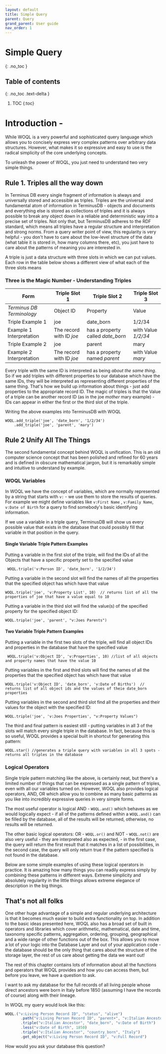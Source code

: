 ```yaml
---
layout: default
title: Simple Query
parent: Query
grand_parent: User guide
nav_order: 1
---
```


# Simple Query
{: .no_toc }

## Table of contents
{: .no_toc .text-delta }

1. TOC
{:toc}

# Introduction - 

While WOQL is a very powerful and sophisticated query language which allows you to concisely express very complex patterns over arbitrary data structures.  However, what makes it so expressive and easy to use is the radical simplicity of the core underlying concepts. 

To unleash the power of WOQL, you just need to understand two very simple things. 

## Rule 1. Triples all the way down

In Terminus DB every single fragment of information is always and universally stored and accessible as triples. Triples are the universal and fundamental atom of information in TerminusDB - objects and documents and everything else is stored as collections of triples and it is always possible to break any object down in a reliable and deterministic way into a precise set of triples. Not only that, but TerminusDB adheres to the RDF standard, which means all triples have a regular structure and interpretation and strong norms. From a query writer point of view, this regularity is very helpful - you don't have to care about the low-level structure of the data (what table it is stored in, how many columns there, etc), you just have to care about the patterns of meaning you are interested in.  

A triple is just a data structure with three slots in which we can put values. Each row in the table below shows a different view of what each of the three slots means 

### Three is the Magic Number - Understanding Triples
| Form  | Triple Slot 1  | Triple Slot 2  |  Triple Slot 3 |
|---|---|---|---|
|*Terminus DB Terminology*  |Object ID   | Property   | Value   |   
|Triple Example 1  | joe  | date_born  | 1/2/34  |  
|Example 1 Interpretation  | The record with ID _joe_  | has a property called _date_born_    | with Value _1/2/34_    |
|Triple Example 2  | joe  | parent  | mary  |  
|Example 2 Interpretation  | The record with ID _joe_  | has a property named _parent_    | with Value _mary_    |

Every triple with the same ID is interpreted as being _about the same thing_. So if we add triples with different properties to our database which have the same IDs, they will be interpreted as representing different properties of the same thing. That's how we build up information about things - just add properties to the appropriate record ID. The magic of triples is that the Value of a triple can be another record ID (as in the joe _mother_ mary example) - IDs can appear in either the first or the third slot of the triple. 

Writing the above examples into TerminusDB with WOQL
```
WOQL.add_triple('joe', 'date_born', '1/2/34')
    .add_triple('joe', 'parent', 'mary')
```

## Rule 2 Unify All The Things

The second fundamental concept behind WOQL is unification. This is an old computer science concept that has been polished and refined for 60 years and is defined in obscure mathematical jargon, but it is remarkably simple and intuitive to understand by example. 

### WOQL Variables

In WOQL we have the concept of variables, which are normally represented by a string that starts with `v:` - we use them to store the results of queries. For example we might define variables like `v:First Name` , `v:Family Name`, `v:Date of Birth` for a query to find somebody's basic identifying information. 

If we use a variable in a triple query, TerminusDB will show us every possible value that exists in the database that could possibly fill that variable in that position in the query. 

#### Single Variable Triple Pattern Examples
Putting a variable in the first slot of the triple, will find the IDs of all the Objects that have a specific property set to the specified value
``` 
 WOQL.triple('v:Person ID', 'date_born', '1/2/34')
```
Putting a variable in the second slot will find the names of all the properties that the specified object has which have that value
```
WOQL.triple('joe', 'v:Property List', 10)  // returns list of all the properties of joe that have a value equal to 10  
```
Putting a variable in the third slot will find the value(s) of the specified property for the specified object ID:
```
WOQL.triple('joe', 'parent', "v:Joes Parents")   
```

#### Two Variable Triple Pattern Examples
Putting a variable in the first two slots of the triple, will find all object IDs and properties in the database that have the specified value
``` 
 WOQL.triple('v:Object ID', 'v:Properties', 10) //list of all objects and property names that have the value 10
```
Putting variables in the first and third slots will find the names of all the properties that the specified object has which have that value
```
WOQL.triple('v:Object ID', 'date_born', 'v:Date of Births')  // returns list of all object ids and the values of theie date_born properties   
```
Putting variables in the second and third slot find all the properties and their values for the object with the specified ID:
```
WOQL.triple('joe', 'v:Joes Properties', "v:Property Values")   
```
The third and final pattern is easiest still - putting variables in all 3 of the slots will match every single triple in the database. In fact, because this is so useful, WOQL provides a special built in shortcut for generating this pattern: 
```
WOQL.star() //generates a triple query with variables in all 3 spots - returns all triples in the database
```

### Logical Operators

Single triple pattern matching like the above, is certainly neat, but there's a limited number of things that can be expressed as a single pattern of triples, even with all our variables turned on.  However, WOQL also provides logical operators, AND, OR which allow you to combine as many basic patterns as you like into incredibly expressive queries in very simple forms.  

The most useful operator is logical AND - `WOQL.and()` which behaves as we would logically expect - if all of the patterns defined within a `WOQL.and()` can be filled by the database, all of the results will be returned, otherwise, no results will be returned. 

The other basic logical operators: OR - `WOQL.or()` and NOT - `WOQL.not()` are also very useful - they are interpreted also as expected, - in the first case, the query will return the first result that it matches in a list of possibilities, in the second case, the query will only return true if the pattern specified is not found in the database. 

Below are some simple examples of using these logical operators in practice. It is amazing how many things you can readily express simply by combining these patterns in different ways. Extreme simplicity and absolutely regularity in the little things allows extreme elegance of description in the big things.  


## That's not all folks

One other huge advantage of a simple and regular underlying architecture is that it becomes much easier to build extra functionality on top. In addition to the basic ideas presented here, WOQL also has a broad set of built in operators and libraries which cover arithmetic, mathematical, date and time, taxonomy specific patterns, aggregation, ordering, grouping, geographical and a wide range of other functions out of the box.  This allows you to move a lot of your logic into the Database Layer and out of your application code - the database should be the only thing that cares about the structure of the storage layer, the rest of us care about getting the data we want out!

The rest of this chapter contains lots of information about all the functions and operators that WOQL provides and how you can access them, but before you leave, we have a question to ask. 

I want to ask my database for the full records of all living people whose direct ancestors were born in Italy before 1850 (assuming I have the records of course) along with their lineage. 

In WOQL my query would look like this: 

```javascript
WOQL.("v:Living Person Record ID", "status", "alive")
       .path("v:Living Person Record ID", "parent+", "v:Italian Ancestor", "v:Ancestry Line")
       .triple("v:Italian Ancestor", "date_born", "v:Date of Birth")
       .less("v:Date of Birth", 1850)
       .triple("v:Italian Ancestor", "country_born", "Italy")
       .get_object("v:Living Person Record ID", "v:Full Record")
```

How would you ask your database this question? 
  
